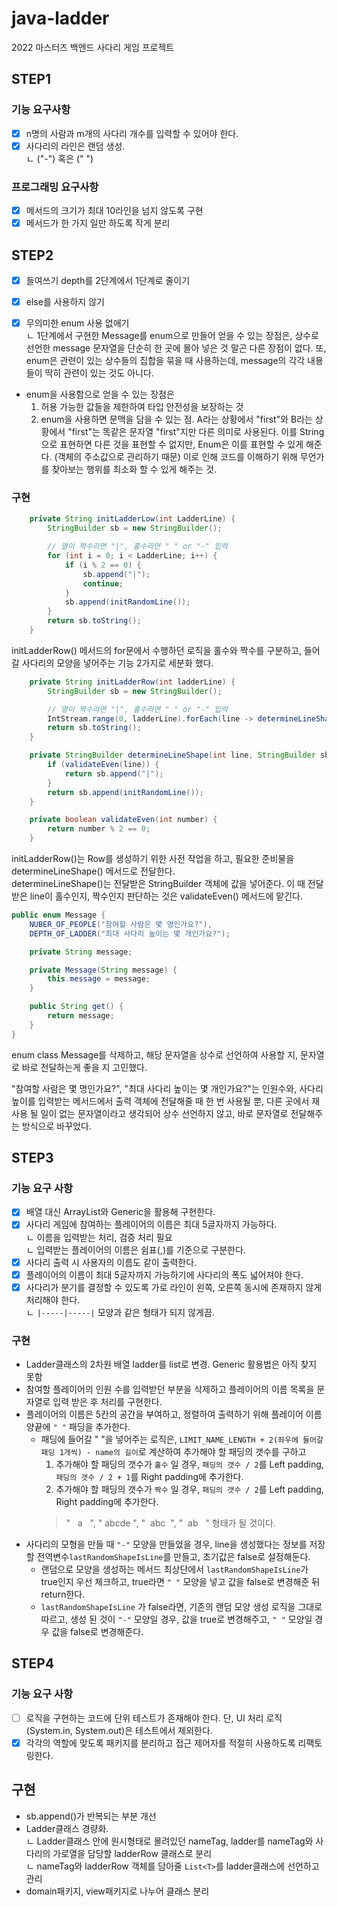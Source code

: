 # java-ladder
2022 마스터즈 백엔드 사다리 게임 프로젝트

## STEP1

### 기능 요구사항

- [x] n명의 사람과 m개의 사다리 개수를 입력할 수 있어야 한다.
- [x] 사다리의 라인은 랜덤 생성.  
  ㄴ ("-") 혹은 (" ")

### 프로그래밍 요구사항

- [x] 메서드의 크기가 최대 10라인을 넘지 않도록 구현
- [x] 메서드가 한 가지 일만 하도록 작게 분리

## STEP2

- [x] 들여쓰기 depth를 2단계에서 1단계로 줄이기
- [x] else를 사용하지 않기
- [x] 무의미한 enum 사용 없애기  
  ㄴ 1단계에서 구현한 Message를 enum으로 만들어 얻을 수 있는 장점은, 상수로 선언한 message 문자열을 단순히 한 곳에 몰아 넣은 것 말곤 다른 장점이 없다. 또, enum은 관련이 있는 상수들의 집합을 묶을 때 사용하는데, message의 각각 내용들이 딱히 관련이 있는 것도 아니다.


- enum을 사용함으로 얻을 수 있는 장점은
  1. 허용 가능한 값들을 제한하여 타입 안전성을 보장하는 것
  2. enum을 사용하면 문맥을 담을 수 있는 점. A라는 상황에서 "first"와 B라는 상황에서 "first"는 똑같은 문자열 "first"지만 다른 의미로 사용된다.
     이를 String 으로 표현하면 다른 것을 표현할 수 없지만, Enum은 이를 표현할 수 있게 해준다. (객체의 주소값으로 관리하기 때문) 이로 인해 코드를 이해하기 위해 무언가를 찾아보는 행위를 최소화 할 수 있게 해주는 것.
     
### 구현

```java
    private String initLadderLow(int LadderLine) {
        StringBuilder sb = new StringBuilder();

        // 열이 짝수라면 "|", 홀수라면 " " or "-" 입력
        for (int i = 0; i < LadderLine; i++) {
            if (i % 2 == 0) {
                sb.append("|");
                continue;
            }
            sb.append(initRandomLine());
        }
        return sb.toString();
    }
```

initLadderRow() 메서드의 for문에서 수행하던 로직을 홀수와 짝수를 구분하고, 들어갈 사다리의 모양을 넣어주는 기능 2가지로 세분화 했다.

```java
    private String initLadderRow(int ladderLine) {
        StringBuilder sb = new StringBuilder();

        // 열이 짝수라면 "|", 홀수라면 " " or "-" 입력
        IntStream.range(0, ladderLine).forEach(line -> determineLineShape(line, sb));
        return sb.toString();
    }

    private StringBuilder determineLineShape(int line, StringBuilder sb) {
        if (validateEven(line)) {
            return sb.append("|");
        }
        return sb.append(initRandomLine());
    }

    private boolean validateEven(int number) {
        return number % 2 == 0;
    }
```

initLadderRow()는 Row를 생성하기 위한 사전 작업을 하고, 필요한 준비물을 determineLineShape() 메서드로 전달한다.  
determineLineShape()는 전달받은 StringBuilder 객체에 값을 넣어준다. 이 때 전달받은 line이 홀수인지, 짝수인지 판단하는 것은 validateEven() 메서드에 맡긴다.

```java
public enum Message {
    NUBER_OF_PEOPLE("참여할 사람은 몇 명인가요?"),
    DEPTH_OF_LADDER("최대 사다리 높이는 몇 개인가요?");

    private String message;

    private Message(String message) {
        this.message = message;
    }

    public String get() {
        return message;
    }
}
```

enum class Message를 삭제하고, 해당 문자열을 상수로 선언하여 사용할 지, 문자열로 바로 전달하는게 좋을 지 고민했다.

"참여할 사람은 몇 명인가요?", "최대 사다리 높이는 몇 개인가요?"는 인원수와, 사다리 높이를 입력받는 메서드에서 출력 객체에 전달해줄 때 한 번 사용될 뿐, 다른 곳에서 재사용 될 일이 없는 문자열이라고 생각되어 상수 선언하지 않고, 바로 문자열로 전달해주는 방식으로 바꾸었다.

## STEP3

### 기능 요구 사항

- [x] 배열 대신 ArrayList와 Generic을 활용해 구현한다.
- [x] 사다리 게임에 참여하는 플레이어의 이름은 최대 5글자까지 가능하다.  
  ㄴ 이름을 입력받는 처리, 검증 처리 필요  
  ㄴ 입력받는 플레이어의 이름은 쉼표(,)를 기준으로 구분한다.
- [x] 사다리 출력 시 사용자의 이름도 같이 출력한다.
- [x] 플레이어의 이름이 최대 5글자까지 가능하기에 사다리의 폭도 넓어져야 한다.
- [x] 사다리가 분기를 결정할 수 있도록 가로 라인이 왼쪽, 오른쪽 동시에 존재하지 않게 처리해야 한다.  
  ㄴ `|-----|-----|` 모양과 같은 형태가 되지 않게끔.
  
### 구현

- Ladder클래스의 2차원 배열 ladder를 list로 변경. Generic 활용법은 아직 찾지 못함
- 참여할 플레이어의 인원 수를 입력받던 부분을 삭제하고 플레이어의 이름 목록을 문자열로 입력 받은 후 처리를 구현한다.
- 플레이어의 이름은 5칸의 공간을 부여하고, 정렬하여 출력하기 위해 플레이어 이름 양끝에 `" "` 패딩을 추가한다.  
  - 패딩에 들어갈 " "을 넣어주는 로직은, `LIMIT_NAME_LENGTH + 2(좌우에 들어갈 패딩 1개씩) - name의 길이`로 계산하여 추가해야 할 패딩의 갯수를 구하고  
    1. 추가해야 할 패딩의 갯수가 `홀수` 일 경우, `패딩의 갯수 / 2`를 Left padding, `패딩의 갯수 / 2 + 1`를 Right padding에 추가한다.  
    2. 추가해야 할 패딩의 갯수가 `짝수` 일 경우, `패딩의 갯수 / 2`를 Left padding, Right padding에 추가한다.
    > "&nbsp;&nbsp;&nbsp;a&nbsp;&nbsp;&nbsp;", "&nbsp;abcde&nbsp;", "&nbsp;&nbsp;abc&nbsp;&nbsp;", "&nbsp;&nbsp;ab&nbsp;&nbsp;&nbsp;" 형태가 될 것이다.
- 사다리의 모형을 만들 때 `"-"` 모양을 만들었을 경우, line을 생성했다는 정보를 저장할 전역변수`lastRandomShapeIsLine`를 만들고, 초기값은 false로 설정해둔다. 
  - 랜덤으로 모양을 생성하는 메서드 최상단에서 `lastRandomShapeIsLine`가 true인지 우선 체크하고, true라면 `" "` 모양을 넣고 값을 false로 변경해준 뒤 return한다.
  - `lastRandomShapeIsLine` 가 false라면, 기존의 랜덤 모양 생성 로직을 그대로 따르고, 생성 된 것이 `"-"` 모양일 경우, 값을 true로 변경해주고, `" "` 모양일 경우 값을 false로 변경해준다. 
  
## STEP4

### 기능 요구 사항

- [ ] 로직을 구현하는 코드에 단위 테스트가 존재해야 한다. 단, UI 처리 로직(System.in, System.out)은 테스트에서 제외한다.
- [x] 각각의 역할에 맞도록 패키지를 분리하고 접근 제어자를 적절히 사용하도록 리팩토링한다.

## 구현

- sb.append()가 반복되는 부분 개선
- Ladder클래스 경량화.  
  ㄴ Ladder클래스 안에 원시형태로 몰려있던 nameTag, ladder를 nameTag와 사다리의 가로열을 담당할 ladderRow 클래스로 분리  
  ㄴ nameTag와 ladderRow 객체를 담아줄 `List<T>`를 ladder클래스에 선언하고 관리
- domain패키지, view패키지로 나누어 클래스 분리
